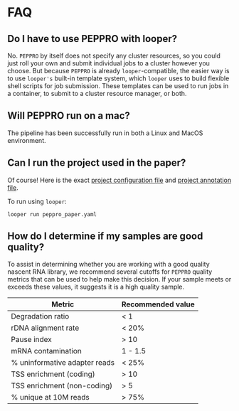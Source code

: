 # FAQ

## Do I have to use PEPPRO with looper?

No. `PEPPRO` by itself does not specify any cluster resources, so you could just roll your own and submit individual jobs to a cluster however you choose. But because `PEPPRO` is already `looper`-compatible, the easier way is to use `looper's` built-in template system, which `looper` uses to build flexible shell scripts for job submission. These templates can be used to run jobs in a container, to submit to a cluster resource manager, or both.

## Will PEPPRO run on a mac?

The pipeline has been successfully run in both a Linux and MacOS environment.

## Can I run the project used in the paper?

Of course! Here is the exact [project configuration file](https://github.com/databio/ppqc/blob/master/peppro_paper.yaml) and [project annotation file](https://github.com/databio/ppqc/blob/master/peppro_paper.csv).

To run using `looper`:
```
looper run peppro_paper.yaml
```

## How do I determine if my samples are good quality?

To assist in determining whether you are working with a good quality nascent RNA library, we recommend several cutoffs for `PEPPRO` quality metrics that can be used to help make this decision.  If your sample meets or exceeds these values, it suggests it is a high quality sample.

| Metric                        | Recommended value |
|-------------------------------|-------------------|
| Degradation ratio             | < 1               |
| rDNA alignment rate           | < 20%             |
| Pause index                   | > 10              |
| mRNA contamination            | 1 - 1.5           |
| % uninformative adapter reads | < 25%             |
| TSS enrichment (coding)       | > 10              |
| TSS enrichment (non-coding)   | > 5               |
| % unique at 10M reads         | > 75%             |